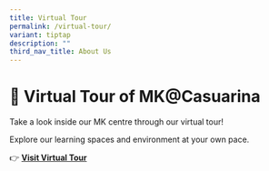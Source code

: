 ```yaml
---
title: Virtual Tour
permalink: /virtual-tour/
variant: tiptap
description: ""
third_nav_title: About Us
---
```

<h1>🌟 <strong>Virtual Tour of MK@Casuarina</strong></h1>
<p>Take a look inside our MK centre through our virtual tour!</p>
<p>Explore our learning spaces and environment at your own pace.</p>
<p>👉 <strong><a href="https://360.theredmarker.com/F1MTMSAUlL" class="" rel="noopener" target="_new">Visit Virtual Tour</a></strong>
</p>